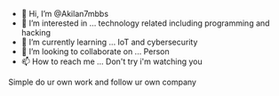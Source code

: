 - 👋 Hi, I’m @Akilan7mbbs
- 👀 I’m interested in ... technology related including programming and hacking
- 🌱 I’m currently learning ... IoT and cybersecurity
- 💞️ I’m looking to collaborate on ... Person
- 📫 How to reach me ... Don't try i'm watching you
<!---
Akilan7mbbs/Akilan7mbbs is a ✨ special ✨ repository because its `README.md` (this file) appears on your GitHub profile.
You can click the Preview link to take a look at your changes.
--->
Simple do ur own work and follow ur own company
